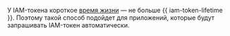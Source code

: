 У IAM-токена короткое [время жизни](../../iam/concepts/authorization/iam-token.md#lifetime) — не больше  {{ iam-token-lifetime }}. Поэтому такой способ подойдет для приложений, которые будут запрашивать IAM-токен автоматически.